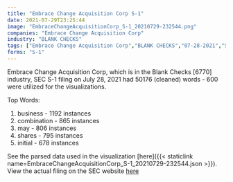 ```yaml
---
title: "Embrace Change Acquisition Corp S-1"
date: 2021-07-29T23:25:44
image: "EmbraceChangeAcquisitionCorp_S-1_20210729-232544.png"
companies: "Embrace Change Acquisition Corp"
industry: "BLANK CHECKS"
tags: ["Embrace Change Acquisition Corp","BLANK CHECKS","07-28-2021","S-1"]
forms: "S-1"
---
```

Embrace Change Acquisition Corp, which is in the Blank Checks [6770] industry, SEC S-1 filing on July 28, 2021 had 50176 (cleaned) words - 600 were utilized for the visualizations.

Top Words:
1. business - 1192 instances
2. combination - 865 instances
3. may - 806 instances
4. shares - 795 instances
5. initial - 678 instances


See the parsed data used in the visualization [here]({{< staticlink name=EmbraceChangeAcquisitionCorp_S-1_20210729-232544.json >}}).  
View the actual filing on the SEC website [here](https://www.sec.gov/Archives/edgar/data/1869601/0001193125-21-227303.txt)